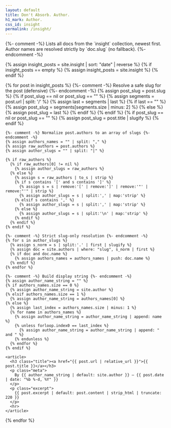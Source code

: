 ```yaml
---
layout: default
title: Don't Absorb. Author.
h1_mark: Author.
css_id: insight
permalink: /insight/
---
```


<section id="insights-stream">
  {%- comment -%}
  Lists all docs from the `insight` collection, newest first.
  Author names are resolved strictly by `doc.slug` (no fallback).
  {%- endcomment -%}

  {% assign insight_posts = site.insight | sort: "date" | reverse %}
  {% if insight_posts == empty %}
    {% assign insight_posts = site.insight %}
  {% endif %}

  {% for post in insight_posts %}
    {%- comment -%} Resolve a safe slug for the post (defensive) {%- endcomment -%}
    {% assign post_slug = post.slug %}
    {% if post_slug == nil or post_slug == "" %}
      {% assign segments = post.url | split: '/' %}
      {% assign last = segments | last %}
      {% if last == "" %}
        {% assign post_slug = segments[segments.size | minus: 2] %}
      {% else %}
        {% assign post_slug = last %}
      {% endif %}
    {% endif %}
    {% if post_slug == nil or post_slug == "" %}
      {% assign post_slug = post.title | slugify %}
    {% endif %}

    {%- comment -%} Normalize post.authors to an array of slugs {%- endcomment -%}
    {% assign authors_names = "" | split: "," %}
    {% assign raw_authors = post.authors %}
    {% assign author_slugs = "" | split: "|" %}

    {% if raw_authors %}
      {% if raw_authors[0] != nil %}
        {% assign author_slugs = raw_authors %}
      {% else %}
        {% assign s = raw_authors | to_s | strip %}
        {% if s contains '[' and s contains ']' %}
          {% assign s = s | remove:'[' | remove:']' | remove:'"' | remove:"'" | strip %}
          {% assign author_slugs = s | split:',' | map:'strip' %}
        {% elsif s contains ',' %}
          {% assign author_slugs = s | split:',' | map:'strip' %}
        {% else %}
          {% assign author_slugs = s | split:'\n' | map:'strip' %}
        {% endif %}
      {% endif %}
    {% endif %}

    {%- comment -%} Strict slug-only resolution {%- endcomment -%}
    {% for s in author_slugs %}
      {% assign s_norm = s | split:'.' | first | slugify %}
      {% assign doc = site.authors | where: "slug", s_norm | first %}
      {% if doc and doc.name %}
        {% assign authors_names = authors_names | push: doc.name %}
      {% endif %}
    {% endfor %}

    {%- comment -%} Build display string {%- endcomment -%}
    {% assign author_name_string = "" %}
    {% if authors_names.size == 0 %}
      {% assign author_name_string = site.author %}
    {% elsif authors_names.size == 1 %}
      {% assign author_name_string = authors_names[0] %}
    {% else %}
      {% assign last_index = authors_names.size | minus: 1 %}
      {% for name in authors_names %}
        {% assign author_name_string = author_name_string | append: name %}
        {% unless forloop.index0 == last_index %}
          {% assign author_name_string = author_name_string | append: " and " %}
        {% endunless %}
      {% endfor %}
    {% endif %}

    <article>
      <h3 class="title"><a href="{{ post.url | relative_url }}">{{ post.title }}</a></h3>
      <p class="meta">
        By {{ author_name_string | default: site.author }} — {{ post.date | date: "%b %-d, %Y" }}
      </p>
      <p class="excerpt">
        {{ post.excerpt | default: post.content | strip_html | truncate: 220 }}
      </p>
      <hr>
    </article>
  {% endfor %}
</section>
